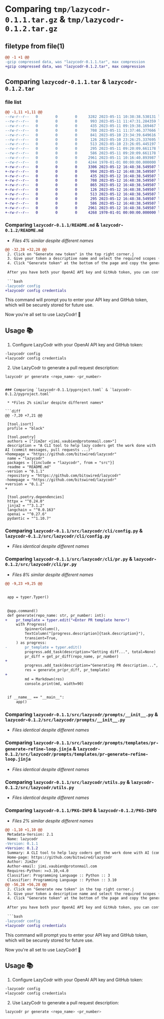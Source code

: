 # Comparing `tmp/lazycodr-0.1.1.tar.gz` & `tmp/lazycodr-0.1.2.tar.gz`

## filetype from file(1)

```diff
@@ -1 +1 @@
-gzip compressed data, was "lazycodr-0.1.1.tar", max compression
+gzip compressed data, was "lazycodr-0.1.2.tar", max compression
```

## Comparing `lazycodr-0.1.1.tar` & `lazycodr-0.1.2.tar`

### file list

```diff
@@ -1,11 +1,11 @@
--rw-r--r--   0        0        0     3282 2023-05-11 10:38:38.530131 lazycodr-0.1.1/README.md
--rw-r--r--   0        0        0      993 2023-05-11 11:47:31.284359 lazycodr-0.1.1/pyproject.toml
--rw-r--r--   0        0        0      435 2023-05-11 09:19:38.169467 lazycodr-0.1.1/src/lazycodr/cli/__init__.py
--rw-r--r--   0        0        0      708 2023-05-11 11:37:46.377666 lazycodr-0.1.1/src/lazycodr/cli/config.py
--rw-r--r--   0        0        0      841 2023-05-10 23:34:39.649616 lazycodr-0.1.1/src/lazycodr/cli/pr.py
--rw-r--r--   0        0        0      126 2023-05-10 23:26:25.337695 lazycodr-0.1.1/src/lazycodr/constants.py
--rw-r--r--   0        0        0      513 2023-05-10 23:26:05.445197 lazycodr-0.1.1/src/lazycodr/prompts/__init__.py
--rw-r--r--   0        0        0      295 2023-05-11 09:20:09.661178 lazycodr-0.1.1/src/lazycodr/prompts/templates/pr-generate-refine-init.jinja
--rw-r--r--   0        0        0      586 2023-05-11 09:20:09.661178 lazycodr-0.1.1/src/lazycodr/prompts/templates/pr-generate-refine-loop.jinja
--rw-r--r--   0        0        0     2961 2023-05-11 10:16:40.893987 lazycodr-0.1.1/src/lazycodr/utils.py
--rw-r--r--   0        0        0     4244 1970-01-01 00:00:00.000000 lazycodr-0.1.1/PKG-INFO
+-rw-r--r--   0        0        0     3306 2023-05-12 16:48:38.549507 lazycodr-0.1.2/README.md
+-rw-r--r--   0        0        0      994 2023-05-12 16:48:38.549507 lazycodr-0.1.2/pyproject.toml
+-rw-r--r--   0        0        0      435 2023-05-12 16:48:38.549507 lazycodr-0.1.2/src/lazycodr/cli/__init__.py
+-rw-r--r--   0        0        0      708 2023-05-12 16:48:38.549507 lazycodr-0.1.2/src/lazycodr/cli/config.py
+-rw-r--r--   0        0        0      865 2023-05-12 16:48:38.549507 lazycodr-0.1.2/src/lazycodr/cli/pr.py
+-rw-r--r--   0        0        0      126 2023-05-12 16:48:38.549507 lazycodr-0.1.2/src/lazycodr/constants.py
+-rw-r--r--   0        0        0      513 2023-05-12 16:48:38.549507 lazycodr-0.1.2/src/lazycodr/prompts/__init__.py
+-rw-r--r--   0        0        0      295 2023-05-12 16:48:38.549507 lazycodr-0.1.2/src/lazycodr/prompts/templates/pr-generate-refine-init.jinja
+-rw-r--r--   0        0        0      586 2023-05-12 16:48:38.549507 lazycodr-0.1.2/src/lazycodr/prompts/templates/pr-generate-refine-loop.jinja
+-rw-r--r--   0        0        0     2961 2023-05-12 16:48:38.549507 lazycodr-0.1.2/src/lazycodr/utils.py
+-rw-r--r--   0        0        0     4268 1970-01-01 00:00:00.000000 lazycodr-0.1.2/PKG-INFO
```

### Comparing `lazycodr-0.1.1/README.md` & `lazycodr-0.1.2/README.md`

 * *Files 4% similar despite different names*

```diff
@@ -32,28 +32,28 @@
 2. Click on "Generate new token" in the top right corner.j
 3. Give your token a descriptive name and select the required scopes (for LazyCodr, you'll need `repo` and `user` scopes.
 4. Click "Generate token" at the bottom of the page and copy the generated token.
 
 After you have both your OpenAI API key and GitHub token, you can configure LazyCodr by running the following command:
 
 ```bash
-lazycodr config
+lazycodr config credentials
 ```
 
 This command will prompt you to enter your API key and GitHub token, which will be securely stored for future use.
 
 Now you're all set to use LazyCodr! 🚀
 
 
 ## Usage 📚
 
 1. Configure LazyCodr with your OpenAI API key and GitHub token:
 
 ```bash
-lazycodr config
+lazycodr config credentials
 ```
 
 2. Use LazyCodr to generate a pull request description:
 
 ```bash
 lazycodr pr generate <repo_name> <pr_number>
 ```
```

### Comparing `lazycodr-0.1.1/pyproject.toml` & `lazycodr-0.1.2/pyproject.toml`

 * *Files 2% similar despite different names*

```diff
@@ -7,20 +7,21 @@
 
 [tool.isort]
 profile = "black"
 
 [tool.poetry]
 authors = ["JimZer <jimi.vaubien@protonmail.com>"]
 description = "A CLI tool to help lazy coders get the work done with AI (commit messages, pull requests ...)"
+homepage = "https://github.com/bitswired/lazycodr"
 name = "lazycodr"
 packages = [{include = "lazycodr", from = "src"}]
 readme = "README.md"
-version = "0.1.1"
 repository = "https://github.com/bitswired/lazycodr"
-homepage = "https://github.com/bitswired/lazycodr"
+version = "0.1.2"
+
 
 [tool.poetry.dependencies]
 httpx = "^0.24.0"
 jinja2 = "^3.1.2"
 langchain = "^0.0.163"
 openai = "^0.27.6"
 pydantic = "^1.10.7"
```

### Comparing `lazycodr-0.1.1/src/lazycodr/cli/config.py` & `lazycodr-0.1.2/src/lazycodr/cli/config.py`

 * *Files identical despite different names*

### Comparing `lazycodr-0.1.1/src/lazycodr/cli/pr.py` & `lazycodr-0.1.2/src/lazycodr/cli/pr.py`

 * *Files 8% similar despite different names*

```diff
@@ -9,23 +9,25 @@
 
 
 app = typer.Typer()
 
 
 @app.command()
 def generate(repo_name: str, pr_number: int):
+    pr_template = typer.edit("<Enter PR template here>")
     with Progress(
         SpinnerColumn(),
         TextColumn("[progress.description]{task.description}"),
         transient=True,
     ) as progress:
-        pr_template = typer.edit()
         progress.add_task(description="Getting diff...", total=None)
         pr_diff = get_pr_diff(repo_name, pr_number)
+
         progress.add_task(description="Generating PR description...", total=None)
         res = generate_pr(pr_diff, pr_template)
+
         md = Markdown(res)
         console.print(md, width=90)
 
 
 if __name__ == "__main__":
     app()
```

### Comparing `lazycodr-0.1.1/src/lazycodr/prompts/__init__.py` & `lazycodr-0.1.2/src/lazycodr/prompts/__init__.py`

 * *Files identical despite different names*

### Comparing `lazycodr-0.1.1/src/lazycodr/prompts/templates/pr-generate-refine-loop.jinja` & `lazycodr-0.1.2/src/lazycodr/prompts/templates/pr-generate-refine-loop.jinja`

 * *Files identical despite different names*

### Comparing `lazycodr-0.1.1/src/lazycodr/utils.py` & `lazycodr-0.1.2/src/lazycodr/utils.py`

 * *Files identical despite different names*

### Comparing `lazycodr-0.1.1/PKG-INFO` & `lazycodr-0.1.2/PKG-INFO`

 * *Files 2% similar despite different names*

```diff
@@ -1,10 +1,10 @@
 Metadata-Version: 2.1
 Name: lazycodr
-Version: 0.1.1
+Version: 0.1.2
 Summary: A CLI tool to help lazy coders get the work done with AI (commit messages, pull requests ...)
 Home-page: https://github.com/bitswired/lazycodr
 Author: JimZer
 Author-email: jimi.vaubien@protonmail.com
 Requires-Python: >=3.10,<4.0
 Classifier: Programming Language :: Python :: 3
 Classifier: Programming Language :: Python :: 3.10
@@ -56,28 +56,28 @@
 2. Click on "Generate new token" in the top right corner.j
 3. Give your token a descriptive name and select the required scopes (for LazyCodr, you'll need `repo` and `user` scopes.
 4. Click "Generate token" at the bottom of the page and copy the generated token.
 
 After you have both your OpenAI API key and GitHub token, you can configure LazyCodr by running the following command:
 
 ```bash
-lazycodr config
+lazycodr config credentials
 ```
 
 This command will prompt you to enter your API key and GitHub token, which will be securely stored for future use.
 
 Now you're all set to use LazyCodr! 🚀
 
 
 ## Usage 📚
 
 1. Configure LazyCodr with your OpenAI API key and GitHub token:
 
 ```bash
-lazycodr config
+lazycodr config credentials
 ```
 
 2. Use LazyCodr to generate a pull request description:
 
 ```bash
 lazycodr pr generate <repo_name> <pr_number>
 ```
```

